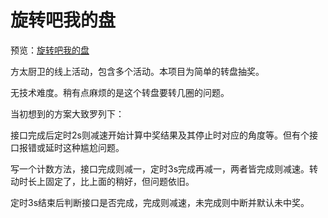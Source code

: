 # 旋转吧我的盘

预览：[旋转吧我的盘](https://forever-z-133.github.io/small-works/1/ft-roll-prize/)

方太厨卫的线上活动，包含多个活动。本项目为简单的转盘抽奖。

无技术难度。稍有点麻烦的是这个转盘要转几圈的问题。

当初想到的方案大致罗列下：

接口完成后定时2s则减速开始计算中奖结果及其停止时对应的角度等。但有个接口报错或延时这种尴尬问题。

写一个计数方法，接口完成则减一，定时3s完成再减一，两者皆完成则减速。转动时长上固定了，比上面的稍好，但问题依旧。

定时3s结束后判断接口是否完成，完成则减速，未完成则中断并默认未中奖。